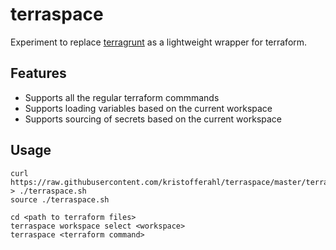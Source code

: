 # terraspace

Experiment to replace [terragrunt](https://github.com/gruntwork-io/terragrunt) as a lightweight wrapper for terraform.

## Features

- Supports all the regular terraform commmands
- Supports loading variables based on the current workspace
- Supports sourcing of secrets based on the current workspace

## Usage

    curl https://raw.githubusercontent.com/kristofferahl/terraspace/master/terraspace.sh > ./terraspace.sh
    source ./terraspace.sh

    cd <path to terraform files>
    terraspace workspace select <workspace>
    terraspace <terraform command>
